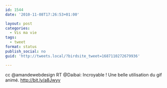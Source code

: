 ```yaml
---
id: 1544
date: '2010-11-08T17:26:53+01:00'

layout: post
categories:
  - Vis ma vie
tags:
  - tweet
format: status
publish_social: no
guid: 'http://tweets.local/?birdsite_tweet=1687110272679936'

---
```


cc @amandewebdesign RT @Daibai: Incroyable ! Une belle utilisation du gif animé. http://bit.ly/a8Jwyv